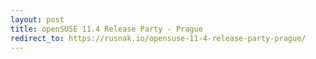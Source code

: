 ```yaml
---
layout: post
title: openSUSE 11.4 Release Party - Prague
redirect_to: https://rusnak.io/opensuse-11-4-release-party-prague/
---
```


